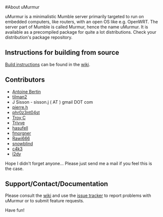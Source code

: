 #About uMurmur

uMurmur is a minimalistic Mumble server primarily targeted to run on embedded computers, like routers, with an open OS like e.g. OpenWRT. The server part of Mumble is called Murmur, hence the name uMurmur. It is available as a precompiled package for quite a lot distributions. Check your distribution's package repository.

Instructions for building from source
-------------------------------------
[Build instructions](https://github.com/umurmur/umurmur/wiki/Building) can be found in the [wiki](https://github.com/umurmur/umurmur/wiki).

Contributors
------------
* [Antoine Bertin](https://github.com/Diaoul)
* [tilman2](http://code.google.com/u/@UhZTSlBWAxNMWgU%3D/)
* J Sisson - sisson.j ( AT ) gmail DOT com
* [pierre.h](http://code.google.com/u/@VBRUQ1ZTAhNEXwJ9/)
* [phr0z3nt04st](https://github.com/phr0z3nt04st)
* [Troy C](https://github.com/troxor)
* [Trivve](https://github.com/Trivve)
* [hasufell](https://github.com/hasufell)
* [fmorgner](https://github.com/fmorgner)
* [Rawi666](https://github.com/Rawi666)
* [snowblind](https://github.com/snowblind)
* [c4k3](https://github.com/C4K3)
* [l2dy](https://github.com/l2dy)

Hope I didn't forget anyone... Please just send me a mail if you feel this is the case.

Support/Contact/Documentation
-----------------------------
Please consult the [wiki](https://github.com/umurmur/umurmur/wiki) and use the [issue tracker](https://github.com/umurmur/umurmur/issues) to report problems with uMurmur or to submit feature requests.

Have fun!

